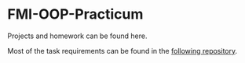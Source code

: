 # FMI-OOP-Practicum
Projects and homework can be found here.

Most of the task requirements can be found in the [following repository](https://github.com/stoianivanov/OOP_IS_2016).
